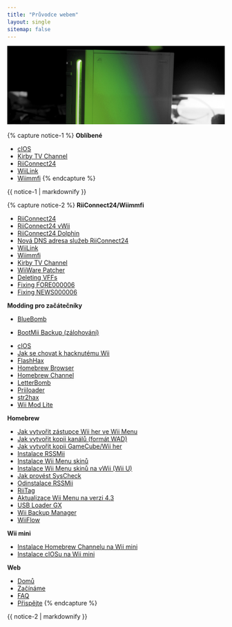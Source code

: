 ```yaml
---
title: "Průvodce webem"
layout: single
sitemap: false
---
```


![WiiTutorials](/images/WiiTutorials.jpg)

{% capture notice-1 %}
**Oblíbené**

+ [cIOS](cios)
+ [Kirby TV Channel](kirby-tv)
+ [RiiConnect24](riiconnect24)
+ [WiiLink](wiilink)
+ [Wiimmfi](wiimmfi)
{% endcapture %}
<div class="notice--info">{{ notice-1 | markdownify }}</div>

{% capture notice-2 %}
**RiiConnect24/Wiimmfi**
+ [RiiConnect24](riiconnect24)
+ [RiiConnect24 vWii](riiconnect24-vwii)
+ [RiiConnect24 Dolphin](riiconnect24-dolphin)
+ [Nová DNS adresa služeb RiiConnect24](riiconnect24-dns-update)
+ [WiiLink](wiilink)
+ [Wiimmfi](wiimmfi)
+ [Kirby TV Channel](kirby-tv)
+ [WiiWare Patcher](wiiwarepatcher)
+ [Deleting VFFs](deleting-vffs)
+ [Fixing FORE000006](riiconnect24-batteryfix)
+ [Fixing NEWS000006](news000006)

**Modding pro začátečníky**
+ [BlueBomb](bluebomb)
* [BootMii Backup (zálohování)](bootmii)
+ [cIOS](cios)
+ [Jak se chovat k hacknutému Wii](dosanddonts)
+ [FlashHax](flashhax)
+ [Homebrew Browser](hbb)
+ [Homebrew Channel](hbc)
+ [LetterBomb](letterbomb)
+ [Priiloader](priiloader)
+ [str2hax](str2hax)
+ [Wii Mod Lite](wiimodlite)

**Homebrew**
+ [Jak vytvořit zástupce Wii her ve Wii Menu](wiigsc)
+ [Jak vytvořit kopii kanálů (formát WAD)](dump-wads)
+ [Jak vytvořit kopii GameCube/Wii her](dump-games)
+ [Instalace RSSMii](rssmii)
+ [Instalace Wii Menu skinů](themes)
+ [Instalace Wii Menu skinů na vWii (Wii U)](themes-vwii)
+ [Jak provést SysCheck](syscheck)
+ [Odinstalace RSSMii](rssmii-remove)
+ [RiiTag](riitag)
+ [Aktualizace Wii Menu na verzi 4.3](update)
+ [USB Loader GX](usbloadergx)
+ [Wii Backup Manager](wiibackupmanager)
+ [WiiFlow](wiiflow)

**Wii mini**
+ [Instalace Homebrew Channelu na Wii mini](hbc-mini)
+ [Instalace cIOSu na Wii mini](cios-mini)

**Web**
+ [Domů](/)
+ [Začínáme](get-started)
+ [FAQ](faq)
+ [Přispějte](donations)
{% endcapture %}
<div class="notice--primary">{{ notice-2 | markdownify }}</div>
